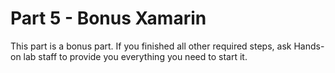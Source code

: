 # Part 5 - Bonus Xamarin

This part is a bonus part. If you finished all other required steps, ask Hands-on lab staff to provide you everything you need to start it.
